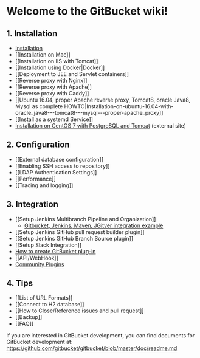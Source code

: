 Welcome to the GitBucket wiki!
====

## 1. Installation

 * [Installation](https://github.com/gitbucket/gitbucket#installation)
 * [[Installation on Mac]]
 * [[Installation on IIS with Tomcat]]
 * [[Installation using Docker|Docker]]
 * [[Deployment to JEE and Servlet containers]]
 * [[Reverse proxy with Nginx]]
 * [[Reverse proxy with Apache]]
 * [[Reverse proxy with Caddy]]
 * [[Ubuntu 16.04, proper Apache reverse proxy, Tomcat8, oracle Java8, Mysql as complete HOWTO|Installation-on-ubuntu-16.04-with-oracle_java8---tomcat8---mysql---proper-apache_proxy]]
 * [[Install as a systemd Service]]
* [Installation on CentOS 7 with PostgreSQL and Tomcat](https://noobient.com/post/169866128061/installing-gitbucket-with-postgresql-and-tomcat-on) (external site)

## 2. Configuration

 * [[External database configuration]]
 * [[Enabling SSH access to repository]]
 * [[LDAP Authentication Settings]]
 * [[Performance]]
 * [[Tracing and logging]]

## 3. Integration

 * [[Setup Jenkins Multibranch Pipeline and Organization]]
   * [Gitbucket, Jenkins, Maven, JGitver integration example](https://github.com/jgitver/jgitver-maven-plugin/wiki/automatic-builds-for-maven%2C-jenkins-and-gitbucket)
 * [[Setup Jenkins GitHub pull request builder plugin]]
 * [[Setup Jenkins GitHub Branch Source plugin]]
 * [[Setup Slack Integration]]
 * [How to create GitBucket plug-in](https://gitbucket.github.io/gitbucket-news/gitbucket/2015/06/29/how-to-create-plugin.html)
 * [[API/WebHook]]
 * [Community Plugins](http://gitbucket-plugins.github.io/)

## 4. Tips

 * [[List of URL Formats]]
 * [[Connect to H2 database]]
 * [[How to Close/Reference issues and pull request]]
 * [[Backup]]
 * [[FAQ]]

If you are interested in GitBucket development, you can find documents for GitBucket development at: https://github.com/gitbucket/gitbucket/blob/master/doc/readme.md